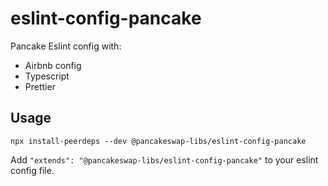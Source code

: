 # eslint-config-pancake

Pancake Eslint config with:

- Airbnb config
- Typescript
- Prettier

## Usage

```
npx install-peerdeps --dev @pancakeswap-libs/eslint-config-pancake
```

Add `"extends": "@pancakeswap-libs/eslint-config-pancake"` to your eslint config file.
